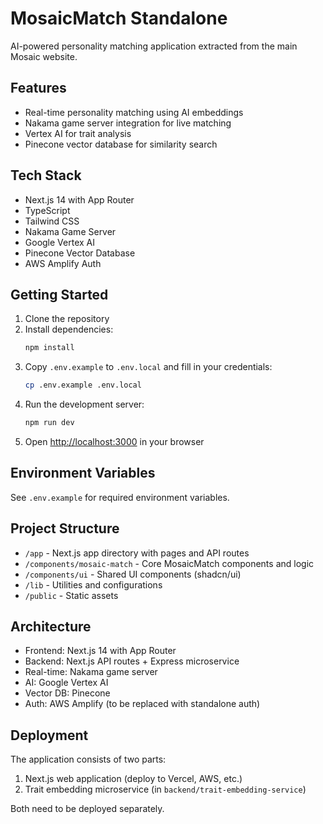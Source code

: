 # MosaicMatch Standalone

AI-powered personality matching application extracted from the main Mosaic website.

## Features

- Real-time personality matching using AI embeddings
- Nakama game server integration for live matching
- Vertex AI for trait analysis
- Pinecone vector database for similarity search

## Tech Stack

- Next.js 14 with App Router
- TypeScript
- Tailwind CSS
- Nakama Game Server
- Google Vertex AI
- Pinecone Vector Database
- AWS Amplify Auth

## Getting Started

1. Clone the repository
2. Install dependencies:
   ```bash
   npm install
   ```
3. Copy `.env.example` to `.env.local` and fill in your credentials:
   ```bash
   cp .env.example .env.local
   ```
4. Run the development server:
   ```bash
   npm run dev
   ```
5. Open [http://localhost:3000](http://localhost:3000) in your browser

## Environment Variables

See `.env.example` for required environment variables.

## Project Structure

- `/app` - Next.js app directory with pages and API routes
- `/components/mosaic-match` - Core MosaicMatch components and logic
- `/components/ui` - Shared UI components (shadcn/ui)
- `/lib` - Utilities and configurations
- `/public` - Static assets

## Architecture

- Frontend: Next.js 14 with App Router
- Backend: Next.js API routes + Express microservice
- Real-time: Nakama game server
- AI: Google Vertex AI
- Vector DB: Pinecone
- Auth: AWS Amplify (to be replaced with standalone auth)

## Deployment

The application consists of two parts:
1. Next.js web application (deploy to Vercel, AWS, etc.)
2. Trait embedding microservice (in `backend/trait-embedding-service`)

Both need to be deployed separately.
